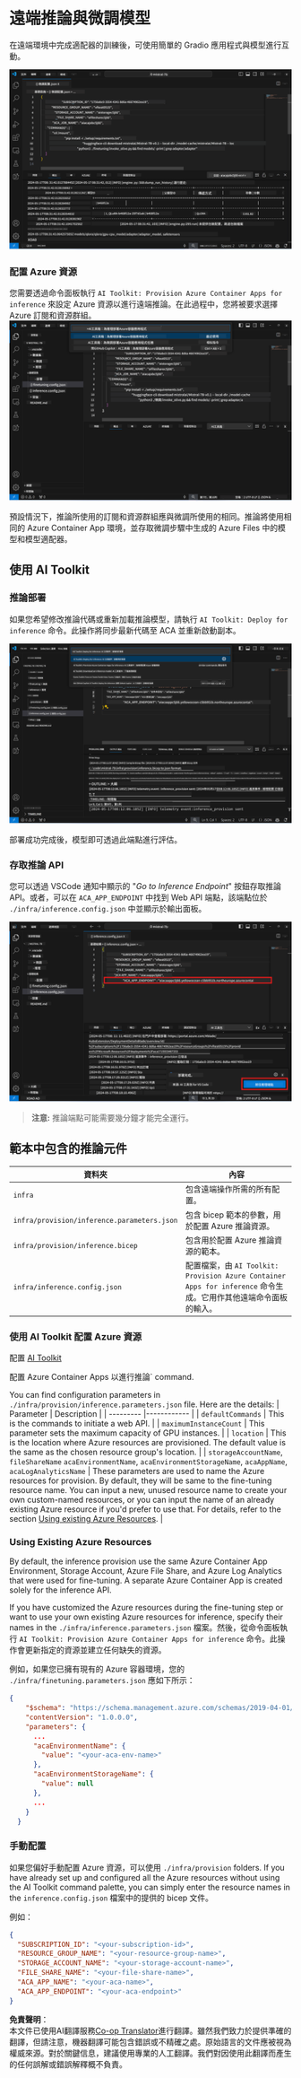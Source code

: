 <!--
CO_OP_TRANSLATOR_METADATA:
{
  "original_hash": "8782d16f62bc2bdae1f0b38f39a2417c",
  "translation_date": "2025-04-04T06:01:46+00:00",
  "source_file": "md\\01.Introduction\\03\\Remote_Interence.md",
  "language_code": "tw"
}
-->
# 遠端推論與微調模型

在遠端環境中完成適配器的訓練後，可使用簡單的 Gradio 應用程式與模型進行互動。

![微調完成](../../../../../translated_images/log-finetuning-res.4b3ee593f24d3096742d09375adade22b217738cab93bc1139f224e5888a1cbf.tw.png)

### 配置 Azure 資源
您需要透過命令面板執行 `AI Toolkit: Provision Azure Container Apps for inference` 來設定 Azure 資源以進行遠端推論。在此過程中，您將被要求選擇 Azure 訂閱和資源群組。  
![配置推論資源](../../../../../translated_images/command-provision-inference.b294f3ae5764ab45b83246d464ad5329b0de20cf380f75a699b4cc6b5495ca11.tw.png)

預設情況下，推論所使用的訂閱和資源群組應與微調所使用的相同。推論將使用相同的 Azure Container App 環境，並存取微調步驟中生成的 Azure Files 中的模型和模型適配器。

## 使用 AI Toolkit

### 推論部署  
如果您希望修改推論代碼或重新加載推論模型，請執行 `AI Toolkit: Deploy for inference` 命令。此操作將同步最新代碼至 ACA 並重新啟動副本。

![部署推論](../../../../../translated_images/command-deploy.cb6508c973d6257e649aa4f262d3c170a374da3e9810a4f3d9e03935408a592b.tw.png)

部署成功完成後，模型即可透過此端點進行評估。

### 存取推論 API

您可以透過 VSCode 通知中顯示的 "*Go to Inference Endpoint*" 按鈕存取推論 API。或者，可以在 `ACA_APP_ENDPOINT` 中找到 Web API 端點，該端點位於 `./infra/inference.config.json` 中並顯示於輸出面板。

![應用程式端點](../../../../../translated_images/notification-deploy.00f4267b7aa6a18cfaaec83a7831b5d09311d5d96a70bb4c9d651ea4a41a8af7.tw.png)

> **注意:** 推論端點可能需要幾分鐘才能完全運行。

## 範本中包含的推論元件

| 資料夾 | 內容 |
| ------ |--------- |
| `infra` | 包含遠端操作所需的所有配置。 |
| `infra/provision/inference.parameters.json` | 包含 bicep 範本的參數，用於配置 Azure 推論資源。 |
| `infra/provision/inference.bicep` | 包含用於配置 Azure 推論資源的範本。 |
| `infra/inference.config.json` | 配置檔案，由 `AI Toolkit: Provision Azure Container Apps for inference` 命令生成。它用作其他遠端命令面板的輸入。 |

### 使用 AI Toolkit 配置 Azure 資源
配置 [AI Toolkit](https://marketplace.visualstudio.com/items?itemName=ms-windows-ai-studio.windows-ai-studio)

配置 Azure Container Apps 以進行推論` command.

You can find configuration parameters in `./infra/provision/inference.parameters.json` file. Here are the details:
| Parameter | Description |
| --------- |------------ |
| `defaultCommands` | This is the commands to initiate a web API. |
| `maximumInstanceCount` | This parameter sets the maximum capacity of GPU instances. |
| `location` | This is the location where Azure resources are provisioned. The default value is the same as the chosen resource group's location. |
| `storageAccountName`, `fileShareName` `acaEnvironmentName`, `acaEnvironmentStorageName`, `acaAppName`,  `acaLogAnalyticsName` | These parameters are used to name the Azure resources for provision. By default, they will be same to the fine-tuning resource name. You can input a new, unused resource name to create your own custom-named resources, or you can input the name of an already existing Azure resource if you'd prefer to use that. For details, refer to the section [Using existing Azure Resources](../../../../../md/01.Introduction/03). |

### Using Existing Azure Resources

By default, the inference provision use the same Azure Container App Environment, Storage Account, Azure File Share, and Azure Log Analytics that were used for fine-tuning. A separate Azure Container App is created solely for the inference API. 

If you have customized the Azure resources during the fine-tuning step or want to use your own existing Azure resources for inference, specify their names in the `./infra/inference.parameters.json` 檔案。然後，從命令面板執行 `AI Toolkit: Provision Azure Container Apps for inference` 命令。此操作會更新指定的資源並建立任何缺失的資源。

例如，如果您已擁有現有的 Azure 容器環境，您的 `./infra/finetuning.parameters.json` 應如下所示：

```json
{
    "$schema": "https://schema.management.azure.com/schemas/2019-04-01/deploymentParameters.json#",
    "contentVersion": "1.0.0.0",
    "parameters": {
      ...
      "acaEnvironmentName": {
        "value": "<your-aca-env-name>"
      },
      "acaEnvironmentStorageName": {
        "value": null
      },
      ...
    }
  }
```

### 手動配置  
如果您偏好手動配置 Azure 資源，可以使用 `./infra/provision` folders. If you have already set up and configured all the Azure resources without using the AI Toolkit command palette, you can simply enter the resource names in the `inference.config.json` 檔案中的提供的 bicep 文件。

例如：

```json
{
  "SUBSCRIPTION_ID": "<your-subscription-id>",
  "RESOURCE_GROUP_NAME": "<your-resource-group-name>",
  "STORAGE_ACCOUNT_NAME": "<your-storage-account-name>",
  "FILE_SHARE_NAME": "<your-file-share-name>",
  "ACA_APP_NAME": "<your-aca-name>",
  "ACA_APP_ENDPOINT": "<your-aca-endpoint>"
}
```

**免責聲明**：  
本文件已使用AI翻譯服務[Co-op Translator](https://github.com/Azure/co-op-translator)進行翻譯。雖然我們致力於提供準確的翻譯，但請注意，機器翻譯可能包含錯誤或不精確之處。原始語言的文件應被視為權威來源。對於關鍵信息，建議使用專業的人工翻譯。我們對因使用此翻譯而產生的任何誤解或錯誤解釋概不負責。